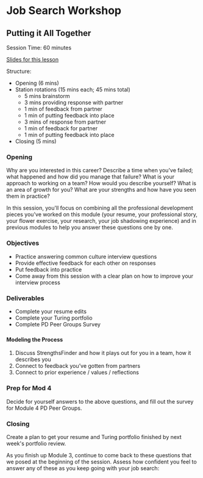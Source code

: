 # Job Search Workshop
## Putting it All Together

Session Time: 60 minutes

[Slides for this lesson](https://docs.google.com/presentation/d/1ncfDn8PO3bRTwZbNPU01w0kbHGvofLjupUzYBQZ_IVI/edit?usp=sharing)

Structure:
* Opening (6 mins)
* Station rotations (15 mins each; 45 mins total)
	* 5 mins brainstorm
	* 3 mins providing response with partner
	* 1 min of feedback from partner
	* 1 min of putting feedback into place
	* 3 mins of response from partner
	* 1 min of feedback for partner
	* 1 min of putting feedback into place
* Closing (5 mins)

### Opening
Why are you interested in this career? Describe a time when you've failed; what happened and how did you manage that failure? What is your approach to working on a team? How would you describe yourself? What is an area of growth for you? What are your strengths and how have you seen them in practice?

In this session, you'll focus on combining all the professional development pieces you've worked on this module (your resume, your professional story, your flower exercise, your research, your job shadowing experience) and in previous modules to help you answer these questions one by one.

### Objectives
* Practice answering common culture interview questions
* Provide effective feedback for each other on responses
* Put feedback into practice
* Come away from this session with a clear plan on how to improve your interview process

### Deliverables
* Complete your resume edits
* Complete your Turing portfolio
* Complete PD Peer Groups Survey

### 

#### Modeling the Process

1. Discuss StrengthsFinder and how it plays out for you in a team, how it describes you 
2. Connect to feedback you’ve gotten from partners
3. Connect to prior experience / values / reflections

### Prep for Mod 4
Decide for yourself answers to the above questions, and fill out the survey for Module 4 PD Peer Groups.

### Closing
Create a plan to get your resume and Turing portfolio finished by next week's portfolio review. 

As you finish up Module 3, continue to come back to these questions that we posed at the beginning of the session. Assess how confident you feel to answer any of these as you keep going with your job search:


